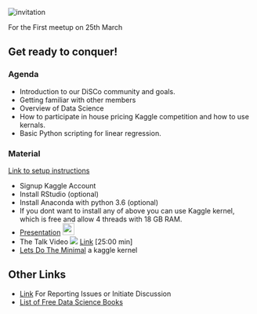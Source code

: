 
![invitation](https://scontent.ftlv2-1.fna.fbcdn.net/v/t31.0-8/28947888_10215734866662619_7009771567892501172_o.jpg?oh=ad7389e03daa127d47ab153a8a820817&oe=5B329E55)

For the First meetup on 25th March

## Get ready to conquer! 

### Agenda

* Introduction to our DiSCo community and goals.
* Getting familiar with other members
* Overview of Data Science
* How to participate in house pricing Kaggle competition and how to use kernals. 
* Basic Python scripting for linear regression. 


### Material

[Link to setup instructions](https://github.com/DiSCoBGU/DiSCo-init/blob/master/setup.md#you-can-use-language-of-your-preference)
* Signup Kaggle Account
* Install RStudio (optional) 
* Install Anaconda with python 3.6 (optional)
* If you dont want to install any of above you can use Kaggle kernel, which is free and allow 4 threads with 18 GB RAM.
* [Presentation](https://github.com/DiSCoBGU/DiSCo-init/raw/master/DiSCo-25thMarch-Presentation.pdf) <img src="https://cdn2.iconfinder.com/data/icons/picons-basic-3/57/basic3-019_presentation_keynote-512.png" height="24">
* The Talk Video <img src="https://cdn3.iconfinder.com/data/icons/unicons-vector-icons-pack/32/youtube-24.png"> <!-- [Part-1](https://photos.app.goo.gl/EvrPc9iqJAylBZwg2) [9:40 min] --> [Link](https://photos.app.goo.gl/an4UoYXfn03TlbOO2) [25:00 min] 
* [Lets Do The Minimal](https://www.kaggle.com/mineshjethva/let-s-do-the-minimal) a kaggle kernel

## Other Links
* [Link](https://github.com/DiSCoBGU/Practice-and-Discuss/blob/master/README.md#practice-and-discuss) For Reporting Issues or Initiate Discussion
* [List of Free Data Science Books](https://github.com/DiSCoBGU/DiSCo-init/blob/master/free-data-science-books.md#free-data-science-books)
